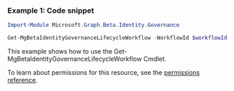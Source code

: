 ### Example 1: Code snippet

```powershellImport-Module Microsoft.Graph.Beta.Identity.Governance

Get-MgBetaIdentityGovernanceLifecycleWorkflow -WorkflowId $workflowId
```
This example shows how to use the Get-MgBetaIdentityGovernanceLifecycleWorkflow Cmdlet.
To learn about permissions for this resource, see the [permissions reference](/graph/permissions-reference).

